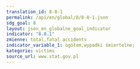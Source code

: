 ```yaml
---
translation_id: 8-8-1
permalink: /api/en/global/8/8-8-1.json
sdg_goal: 8
layout: json_en_globalne_goal_indicator
indicator: "8.8.1"
zmienne: total,fatal accidents
indicator_variable_1: ogółem,wypadki śmiertelne;
kategorie: victims
source_url: www.stat.gov.pl
---
```


